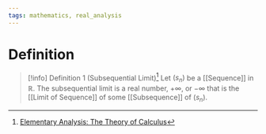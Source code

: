 ```yaml
---
tags: mathematics, real_analysis
---
```


# Definition

> [!info] Definition 1 (Subsequential Limit)[^1]
> Let $(s_n)$ be a [[Sequence]] in $\mathbb{R}$. The subsequential limit is a real number, $+\infty$, or $-\infty$ that is the [[Limit of Sequence]] of some [[Subsequence]] of $(s_n)$.

[^1]: [Elementary Analysis: The Theory of Calculus](zotero://open-pdf/library/items/GUY2WR3V?page=85)